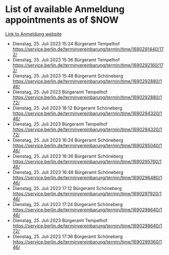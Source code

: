 # List of available Anmeldung appointments as of $NOW
[Link to Anmeldung website](https://service.berlin.de/terminvereinbarung/termin/tag.php?termin=1&anliegen[]=120686&dienstleisterlist=122210,122217,327316,122219,327312,122227,327314,122231,327346,122243,327348,122254,122252,329742,122260,329745,122262,329748,122271,327278,122273,327274,122277,327276,330436,122280,327294,122282,327290,122284,327292,122291,327270,122285,327266,122286,327264,122296,327268,150230,329760,122297,327286,122294,327284,122312,329763,122314,329775,122304,327330,122311,327334,122309,327332,317869,122281,327352,122279,329772,122283,122276,327324,122274,327326,122267,329766,122246,327318,122251,327320,122257,327322,122208,327298,122226,327300&herkunft=http%3A%2F%2Fservice.berlin.de%2Fdienstleistung%2F120686%2F)
- Dienstag, 25. Juli 2023 15:24 Bürgeramt Tempelhof https://service.berlin.de/terminvereinbarung/termin/time/1690291440/172/
- Dienstag, 25. Juli 2023 15:36 Bürgeramt Tempelhof https://service.berlin.de/terminvereinbarung/termin/time/1690292160/172/
- Dienstag, 25. Juli 2023 15:48 Bürgeramt Schöneberg https://service.berlin.de/terminvereinbarung/termin/time/1690292880/146/
- Dienstag, 25. Juli 2023  Bürgeramt Tempelhof https://service.berlin.de/terminvereinbarung/termin/time/1690292880/172/
- Dienstag, 25. Juli 2023 16:12 Bürgeramt Schöneberg https://service.berlin.de/terminvereinbarung/termin/time/1690294320/146/
- Dienstag, 25. Juli 2023  Bürgeramt Tempelhof https://service.berlin.de/terminvereinbarung/termin/time/1690294320/172/
- Dienstag, 25. Juli 2023 16:24 Bürgeramt Schöneberg https://service.berlin.de/terminvereinbarung/termin/time/1690295040/146/
- Dienstag, 25. Juli 2023 16:36 Bürgeramt Schöneberg https://service.berlin.de/terminvereinbarung/termin/time/1690295760/146/
- Dienstag, 25. Juli 2023 16:48 Bürgeramt Schöneberg https://service.berlin.de/terminvereinbarung/termin/time/1690296480/146/
- Dienstag, 25. Juli 2023 17:12 Bürgeramt Schöneberg https://service.berlin.de/terminvereinbarung/termin/time/1690297920/146/
- Dienstag, 25. Juli 2023 17:24 Bürgeramt Schöneberg https://service.berlin.de/terminvereinbarung/termin/time/1690298640/146/
- Dienstag, 25. Juli 2023  Bürgeramt Tempelhof https://service.berlin.de/terminvereinbarung/termin/time/1690298640/172/
- Dienstag, 25. Juli 2023 17:36 Bürgeramt Schöneberg https://service.berlin.de/terminvereinbarung/termin/time/1690299360/146/
